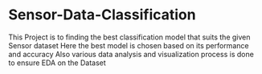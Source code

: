 # Sensor-Data-Classification

This Project is to finding the best classification model that suits the given Sensor dataset 
Here the best model is chosen based on its performance and accuracy
Also various data analysis and visualization process is done to ensure EDA on the Dataset
